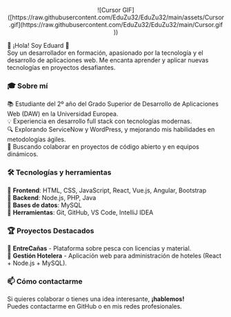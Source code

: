 <p align="center">
 ![Cursor GIF]([https://raw.githubusercontent.com/EduZu32/EduZu32/main/assets/Cursor.gif](https://raw.githubusercontent.com/EduZu32/EduZu32/main/Cursor.gif
))
</p>



👋 ¡Hola! Soy Eduard 🚀  
Soy un desarrollador en formación, apasionado por la tecnología y el desarrollo de aplicaciones web. Me encanta aprender y aplicar nuevas tecnologías en proyectos desafiantes.  

### 🎓 Sobre mí  
📚 Estudiante del 2º año del Grado Superior de Desarrollo de Aplicaciones Web (DAW) en la Universidad Europea.  
💡 Experiencia en desarrollo full stack con tecnologías modernas.  
🔍 Explorando ServiceNow y WordPress, y mejorando mis habilidades en metodologías ágiles.  
🤝 Buscando colaborar en proyectos de código abierto y en equipos dinámicos.  

### 🛠️ Tecnologías y herramientas  
🔹 **Frontend**: HTML, CSS, JavaScript, React, Vue.js, Angular, Bootstrap  
🔹 **Backend**: Node.js, PHP, Java  
🔹 **Bases de datos**: MySQL  
🔹 **Herramientas**: Git, GitHub, VS Code, IntelliJ IDEA  

### 🏆 Proyectos Destacados  
🎣 **EntreCañas** - Plataforma sobre pesca con licencias y material.  
🏨 **Gestión Hotelera** - Aplicación web para administración de hoteles (React + Node.js + MySQL).  

### 📫 Cómo contactarme  
Si quieres colaborar o tienes una idea interesante, **¡hablemos!**  
Puedes contactarme en GitHub o en mis redes profesionales.  
